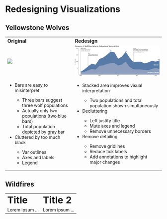 # Redesigning Visualizations

## Yellowstone Wolves
<table border="0">
 <tr>
    <td><b style="font-size:16px">Original</b></td>
    <td><b style="font-size:16px">Redesign</b></td>
 </tr>
 <tr>
    <td><img src="https://www.nps.gov/articles/images/2016_wolf_pop_chart-YS_1.jpg?maxwidth=1200&autorotate=false" width="500" align="center"></td>
    <td><img src="https://raw.githubusercontent.com/elysecs/Portfolio/main/images/wolves.jpg" width="500" align="center"></td>
 </tr>
  <tr>
    <td valign="top">
    <ul>
        <li>Bars are easy to misinterpret</li>
            <ul>
                <li>Three bars suggest three wolf populations </li>
                <li>Actually only two populations (two blue bars)</li>
                <li>Total population depicted by gray bar</li>
            </ul>
        <li>Cluttered by too much black</li>
            <ul>
                <li>Var outlines</li>
                <li>Axes and labels</li>
                <li>Legend</li>
            </ul>
    </ul>
    </td>
    <td>
    <ul>
        <li>Stacked area improves visual interpretation</li>
            <ul>
                <li>Two populations and total population shown simultaneously</li>
            </ul>
        <li>Decluttering</li>
            <ul>
                <li>Left justify title</li>
                <li>Mute axes and legend</li>
                <li>Remove unnecessary borders</li>
            </ul>
        <li>Remove detailing</li>
            <ul>
                <li>Remove gridlines</li>
                <li>Reduce tick labels</li>
                <li>Add annotations to highlight major changes</li>
            </ul>
    </ul>
    </td>
 </tr>
</table>



## Wildfires
<table border="0">
 <tr>
    <td><b style="font-size:30px">Title</b></td>
    <td><b style="font-size:30px">Title 2</b></td>
 </tr>
 <tr>
    <td>Lorem ipsum ...</td>
    <td>Lorem ipsum ...</td>
 </tr>
</table>
